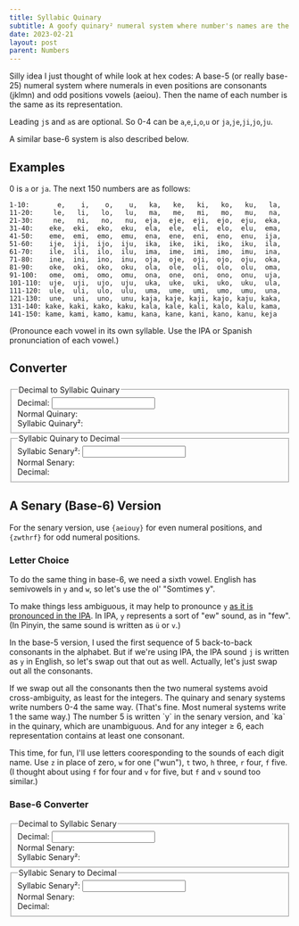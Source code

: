 ```yaml
---
title: Syllabic Quinary
subtitle: A goofy quinary² numeral system where number's names are the same as their numeral representation.
date: 2023-02-21
layout: post
parent: Numbers
---
```


Silly idea I just thought of while look at hex codes: 
A base-5 (or really base-25) numeral system where numerals in even positions are consonants (jklmn) and odd positions vowels (aeiou). 
Then the name of each number is the same as its representation.

Leading `j`s and `a`s are optional. So 0-4 can be `a`,`e`,`i`,`o`,`u` or `ja`,`je`,`ji`,`jo`,`ju`.

A similar base-6 system is also described below.


## Examples

0 is `a` or `ja`. The next 150 numbers are as follows:

```
1-10:       e,    i,    o,    u,   ka,   ke,   ki,   ko,   ku,   la, 
11-20:     le,   li,   lo,   lu,   ma,   me,   mi,   mo,   mu,   na, 
21-30:     ne,   ni,   no,   nu,  eja,  eje,  eji,  ejo,  eju,  eka, 
31-40:    eke,  eki,  eko,  eku,  ela,  ele,  eli,  elo,  elu,  ema, 
41-50:    eme,  emi,  emo,  emu,  ena,  ene,  eni,  eno,  enu,  ija, 
51-60:    ije,  iji,  ijo,  iju,  ika,  ike,  iki,  iko,  iku,  ila, 
61-70:    ile,  ili,  ilo,  ilu,  ima,  ime,  imi,  imo,  imu,  ina, 
71-80:    ine,  ini,  ino,  inu,  oja,  oje,  oji,  ojo,  oju,  oka, 
81-90:    oke,  oki,  oko,  oku,  ola,  ole,  oli,  olo,  olu,  oma, 
91-100:   ome,  omi,  omo,  omu,  ona,  one,  oni,  ono,  onu,  uja, 
101-110:  uje,  uji,  ujo,  uju,  uka,  uke,  uki,  uko,  uku,  ula, 
111-120:  ule,  uli,  ulo,  ulu,  uma,  ume,  umi,  umo,  umu,  una, 
121-130:  une,  uni,  uno,  unu, kaja, kaje, kaji, kajo, kaju, kaka, 
131-140: kake, kaki, kako, kaku, kala, kale, kali, kalo, kalu, kama, 
141-150: kame, kami, kamo, kamu, kana, kane, kani, kano, kanu, keja
```

(Pronounce each vowel in its own syllable. Use the IPA or Spanish pronunciation of each vowel.)


## Converter

<fieldset>
    <legend>Decimal to Syllabic Quinary</legend>
    Decimal: <input type="number" id="decToQuinInput" step="1" onchange="decToQuinUpdate(parseInt(this.value));" /><br>
    Normal Quinary: <span id="decToQuinIntermediate"></span><br>
    Syllabic Quinary²: <span id="decToQuinOutput" style="font-style: italic;"></span>
</fieldset>

<fieldset>
    <legend>Syllabic Quinary to Decimal</legend>
    Syllabic Senary²: <input type="text" id="quinToDecInput" onchange="quinToDecUpdate(this.value);" /><br>
    Normal Senary: <span id="quinToDecIntermediate"></span><br>
    Decimal: <span id="quinToDecOutput" style="font-style: italic;"></span>
</fieldset>

<script>
vowelDict5 = {
    '0': 'a',
    '1': 'e',
    '2': 'i',
    '3': 'o',
    '4': 'u',
};
consonantDict5 = {
    '0': 'j',
    '1': 'k',
    '2': 'l',
    '3': 'm',
    '4': 'n',
};
var reverseQuinaryDict = {};
for (const [key, value] of Object.entries(vowelDict5))     {reverseQuinaryDict[value] = key;}
for (const [key, value] of Object.entries(consonantDict5)) {reverseQuinaryDict[value] = key;}

function decimalToGoofySenary(digitalValue){
    quinary = digitalValue.toString(5);
    result = "";
    for (var j=0; j < quinary.length; j++){
        if ((quinary.length - j)%2 == 0){
            result += consonantDict5[quinary[j]];
        } else {
            result += vowelDict5[quinary[j]];
        }
    }
    return result;
}

function goofyQuinaryToQuinary(goofyQuinaryString){
    quinary = "";
    for (c of goofyQuinaryString){quinary += reverseQuinaryDict[c] || c;}
    return quinary;
} 
function goofyQuinaryToDecimal(goofyQuinaryString){
    return parseInt(goofyQuinaryToQuinary(goofyQuinaryString), 5);
}

function decimalToGoofyQuinary(digitalValue){
    quinary = digitalValue.toString(5);
    result = "";
    for (var j=0; j < quinary.length; j++){
        if ((quinary.length - j)%2 == 0){
            result += consonantDict[quinary[j]];
        } else {
            result += vowelDict[quinary[j]];
        }
    }
    document.getElementById("quinaryOutput").innerHTML = quinary;
    document.getElementById("goofyOutput").innerHTML = result;
}

function decToQuinUpdate(decimal5Input){
    document.getElementById("decToQuinIntermediate").textContent = decimal5Input.toString(5);
    document.getElementById("decToQuinOutput").textContent = decimalToGoofyQuinary(decimal5Input);
}
function quinToDecUpdate(quinaryInput){
    document.getElementById("quinToDecIntermediate").textContent = goofySenaryToSenary(quinaryInput);
    document.getElementById("quinToDecOutput").textContent = goofyQuinaryToDecimal(quinaryInput);
}
</script>








## A Senary (Base-6) Version


For the senary version, use `{aeiouy}` for even numeral positions, and `{zwthrf}` for odd numeral positions.


### Letter Choice

To do the same thing in base-6, we need a sixth vowel.
English has semivowels in `y` and `w`, so let's use the ol' "Somtimes y".

To make things less ambiguous, it may help to pronounce `y` 
[as it is pronounced in the IPA](https://en.wikipedia.org/wiki/Close_front_rounded_vowel).
In IPA, `y` represents a sort of "ew" sound, as in "few".
(In Pinyin, the same sound is written as `ü` or `v`.)

In the base-5 version, I used the first sequence of 5 back-to-back consonants in the alphabet.
But if we're using IPA, the IPA sound `j` is written as `y` in English, so let's swap out that out as well.
Actually, let's just swap out all the consonants.

<aside>
If we swap out all the consonants then the two numeral systems avoid cross-ambiguity, as least for the integers.
The quinary and senary systems write numbers 0-4 the same way. (That's fine. Most numeral systems write 1 the same way.)
The number 5 is written `y` in the senary version, and `ka` in the quinary, which are unambiguous.
And for any integer ≥ 6, each representation contains at least one consonant.
</aside>

This time, for fun, I'll use letters cooresponding to the sounds of each digit name.
Use `z` in place of zero, `w` for one ("wun"), `t` two, `h` three, `r` four, `f` five.
(I thought about using `f` for four and `v` for five, but `f` and `v` sound too similar.)


<!--
rst vw z

zero z
one w
two t
three h
four
five

z, w, t, r, f, v
zwtsrf

ar san 

rtsdp
srtdgphbfv

wiki's cite:
tshrd wf

Herbert Zim
ETAON RISHD LFCMU GYPWB VKJXZQ
T     R SHD  FC   G PWB V  XZQ

 b d fgh       p rst vwx z

-->



### Base-6 Converter

<fieldset>
    <legend>Decimal to Syllabic Senary</legend>
    Decimal: <input type="number" id="decToSenInput" step="1" onchange="decToSenUpdate(parseInt(this.value));" /><br>
    Normal Senary: <span id="decToSenIntermediate"></span><br>
    Syllabic Senary²: <span id="decToSenOutput" style="font-style: italic;"></span>
</fieldset>

<fieldset>
    <legend>Syllabic Senary to Decimal</legend>
    Syllabic Senary²: <input type="text" id="senToDecInput" onchange="senToDecUpdate(this.value);" /><br>
    Normal Senary: <span id="senToDecIntermediate"></span><br>
    Decimal: <span id="senToDecOutput" style="font-style: italic;"></span>
</fieldset>

<script>
const vowelDict6 = {
    '0': 'a',
    '1': 'e',
    '2': 'i',
    '3': 'o',
    '4': 'u',
    '5': 'y',
};
const consonantDict6 = {
    '0': 'z',
    '1': 'w',
    '2': 't',
    '3': 'h',
    '4': 'r',
    '5': 'f',
};
var reverseSenaryDict = {};
for (const [key, value] of Object.entries(vowelDict6))     {reverseSenaryDict[value] = key;}
for (const [key, value] of Object.entries(consonantDict6)) {reverseSenaryDict[value] = key;}

function decimalToGoofySenary(digitalValue){
    senary = digitalValue.toString(6);
    result = "";
    for (var j=0; j < senary.length; j++){
        if ((senary.length - j)%2 == 0){
            result += consonantDict6[senary[j]];
        } else {
            result += vowelDict6[senary[j]];
        }
    }
    return result
}

function goofySenaryToSenary(goofySenaryString){
    //console.log(quinary);
    senary = "";
    for (c of goofySenaryString){senary += reverseSenaryDict[c] || c;}
    return senary;
} 
function goofySenaryToDecimal(goofySenaryString){
    return parseInt(goofySenaryToSenary(goofySenaryString), 6);
}

function decToSenUpdate(decimal6Input){
    document.getElementById("decToSenIntermediate").textContent = decimal6Input.toString(6);
    document.getElementById("decToSenOutput").textContent = decimalToGoofySenary(decimal6Input);
}
function senToDecUpdate(senaryInput){
    document.getElementById("senToDecIntermediate").textContent = goofySenaryToSenary(senaryInput);
    document.getElementById("senToDecOutput").textContent = goofySenaryToDecimal(senaryInput);
}
</script>




